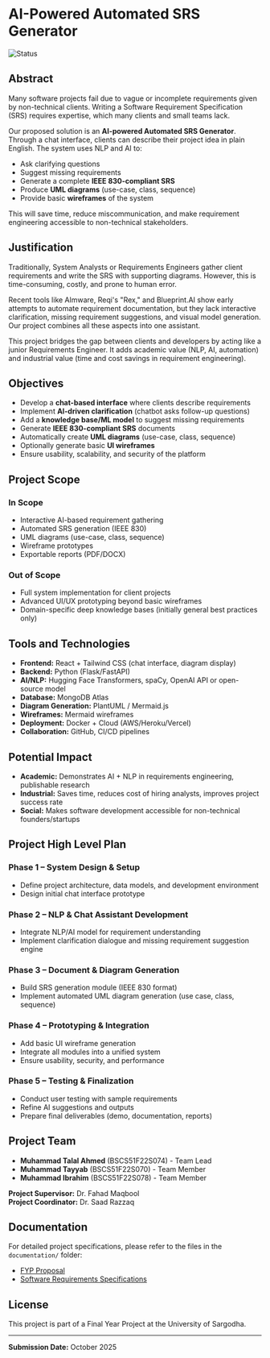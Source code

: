 # AI-Powered Automated SRS Generator

![Status](https://img.shields.io/badge/Status-Under%20Development-yellow)

## Abstract

Many software projects fail due to vague or incomplete requirements given by non-technical clients. Writing a Software Requirement Specification (SRS) requires expertise, which many clients and small teams lack.

Our proposed solution is an **AI-powered Automated SRS Generator**. Through a chat interface, clients can describe their project idea in plain English. The system uses NLP and AI to:

- Ask clarifying questions
- Suggest missing requirements
- Generate a complete **IEEE 830-compliant SRS**
- Produce **UML diagrams** (use-case, class, sequence)
- Provide basic **wireframes** of the system

This will save time, reduce miscommunication, and make requirement engineering accessible to non-technical stakeholders.

## Justification

Traditionally, System Analysts or Requirements Engineers gather client requirements and write the SRS with supporting diagrams. However, this is time-consuming, costly, and prone to human error.

Recent tools like Almware, Reqi's "Rex," and Blueprint.AI show early attempts to automate requirement documentation, but they lack interactive clarification, missing requirement suggestions, and visual model generation. Our project combines all these aspects into one assistant.

This project bridges the gap between clients and developers by acting like a junior Requirements Engineer. It adds academic value (NLP, AI, automation) and industrial value (time and cost savings in requirement engineering).

## Objectives

- Develop a **chat-based interface** where clients describe requirements
- Implement **AI-driven clarification** (chatbot asks follow-up questions)
- Add a **knowledge base/ML model** to suggest missing requirements
- Generate **IEEE 830-compliant SRS** documents
- Automatically create **UML diagrams** (use-case, class, sequence)
- Optionally generate basic **UI wireframes**
- Ensure usability, scalability, and security of the platform

## Project Scope

### In Scope
- Interactive AI-based requirement gathering
- Automated SRS generation (IEEE 830)
- UML diagrams (use-case, class, sequence)
- Wireframe prototypes
- Exportable reports (PDF/DOCX)

### Out of Scope
- Full system implementation for client projects
- Advanced UI/UX prototyping beyond basic wireframes
- Domain-specific deep knowledge bases (initially general best practices only)

## Tools and Technologies

- **Frontend:** React + Tailwind CSS (chat interface, diagram display)
- **Backend:** Python (Flask/FastAPI)
- **AI/NLP:** Hugging Face Transformers, spaCy, OpenAI API or open-source model
- **Database:** MongoDB Atlas
- **Diagram Generation:** PlantUML / Mermaid.js
- **Wireframes:** Mermaid wireframes
- **Deployment:** Docker + Cloud (AWS/Heroku/Vercel)
- **Collaboration:** GitHub, CI/CD pipelines

## Potential Impact

- **Academic:** Demonstrates AI + NLP in requirements engineering, publishable research
- **Industrial:** Saves time, reduces cost of hiring analysts, improves project success rate
- **Social:** Makes software development accessible for non-technical founders/startups

## Project High Level Plan

### Phase 1 – System Design & Setup
- Define project architecture, data models, and development environment
- Design initial chat interface prototype

### Phase 2 – NLP & Chat Assistant Development
- Integrate NLP/AI model for requirement understanding
- Implement clarification dialogue and missing requirement suggestion engine

### Phase 3 – Document & Diagram Generation
- Build SRS generation module (IEEE 830 format)
- Implement automated UML diagram generation (use case, class, sequence)

### Phase 4 – Prototyping & Integration
- Add basic UI wireframe generation
- Integrate all modules into a unified system
- Ensure usability, security, and performance

### Phase 5 – Testing & Finalization
- Conduct user testing with sample requirements
- Refine AI suggestions and outputs
- Prepare final deliverables (demo, documentation, reports)

## Project Team

- **Muhammad Talal Ahmed** (BSCS51F22S074) - Team Lead
- **Muhammad Tayyab** (BSCS51F22S070) - Team Member
- **Muhammad Ibrahim** (BSCS51F22S078) - Team Member

**Project Supervisor:** Dr. Fahad Maqbool  
**Project Coordinator:** Dr. Saad Razzaq

## Documentation

For detailed project specifications, please refer to the files in the `documentation/` folder:
- [FYP Proposal](documentation/FYP%20Proposal.pdf)
- [Software Requirements Specifications](documentation/Software%20Requirements%20Specifications.pdf)

## License

This project is part of a Final Year Project at the University of Sargodha.

---

**Submission Date:** October 2025
